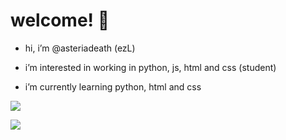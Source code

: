 # welcome! 🩶



-  hi, i’m @asteriadeath (ezL)

  
- i’m interested in working in python, js, html and css (student)

  
- i’m currently learning python, html and css

<p align="center">
  
![](https://komarev.com/ghpvc/?username=your-github-asteriadeath&color=green)

![](https://github-readme-stats.vercel.app/api?username=Asteriadeath&show_icons=true&theme=synthwave)
